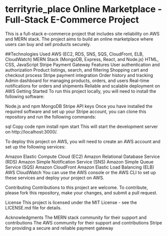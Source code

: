 # territyrie_place Online Marketplace - Full-Stack E-Commerce Project
This is a full-stack e-commerce project that includes site reliability on AWS and MERN stack. The project aims to build an online marketplace where users can buy and sell products securely.

##Technologies Used
AWS (EC2, RDS, SNS, SQS, CloudFront, ELB, CloudWatch)
MERN Stack (MongoDB, Express, React, and Node.js)
HTML, CSS, JavaScript
Stripe Payment Gateway
Features
User authentication and authorization
Product listings, search, and filtering
Shopping cart and checkout process
Stripe payment integration
Order history and tracking
Admin dashboard for managing products, orders, and users
Real-time notifications for orders and shipments
Reliable and scalable deployment on AWS
Getting Started
To run this project locally, you will need to install the following software:

Node.js and npm
MongoDB
Stripe API keys
Once you have installed the required software and set up your Stripe account, you can clone this repository and run the following commands:

sql
Copy code
npm install
npm start
This will start the development server on http://localhost:3000/.

To deploy this project on AWS, you will need to create an AWS account and set up the following services:

Amazon Elastic Compute Cloud (EC2)
Amazon Relational Database Service (RDS)
Amazon Simple Notification Service (SNS)
Amazon Simple Queue Service (SQS)
Amazon CloudFront
Amazon Elastic Load Balancing (ELB)
AWS CloudWatch
You can use the AWS console or the AWS CLI to set up these services and deploy your project on AWS.

Contributing
Contributions to this project are welcome. To contribute, please fork this repository, make your changes, and submit a pull request.

License
This project is licensed under the MIT License - see the LICENSE.md file for details.

Acknowledgments
The MERN stack community for their support and contributions
The AWS community for their support and contributions
Stripe for providing a secure and reliable payment gateway

